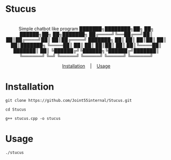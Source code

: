 # Stucus
<p align=center>

  <br>
  <span> Simple chatbot like program
  <span> ███████╗████████╗██╗   ██╗ ██████╗██╗   ██╗███████╗ 
  <span> ██╔════╝╚══██╔══╝██║   ██║██╔════╝██║   ██║██╔════╝
  <span> ███████╗   ██║   ██║   ██║██║     ██║   ██║███████╗ 
  <span> ╚════██║   ██║   ██║   ██║██║     ██║   ██║╚════██║ 
  <span> ███████║   ██║   ╚██████╔╝╚██████╗╚██████╔╝███████║ 
  <span> ╚══════╝   ╚═╝    ╚═════╝  ╚═════╝ ╚═════╝ ╚══════╝ 
  <br>
</p>


<p align="center">
  <a href="#Installation">Installation</a>
  &nbsp;&nbsp;&nbsp;|&nbsp;&nbsp;&nbsp;
  <a href="#Usage">Usage</a>
</p> 
 

# Installation 
```console
git clone https://github.com/Joint55internal/Stucus.git
```
```console
cd Stucus
```
```console
g++ stucus.cpp -o stucus
```
# Usage

```console
./stucus
```
